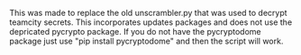 This was made to replace the old unscrambler.py that was used to decrypt teamcity secrets. This incorporates updates packages and does not use the depricated pycrypto package. If you do not have the pycryptodome package just use "pip install pycryptodome" and then the script will work.
